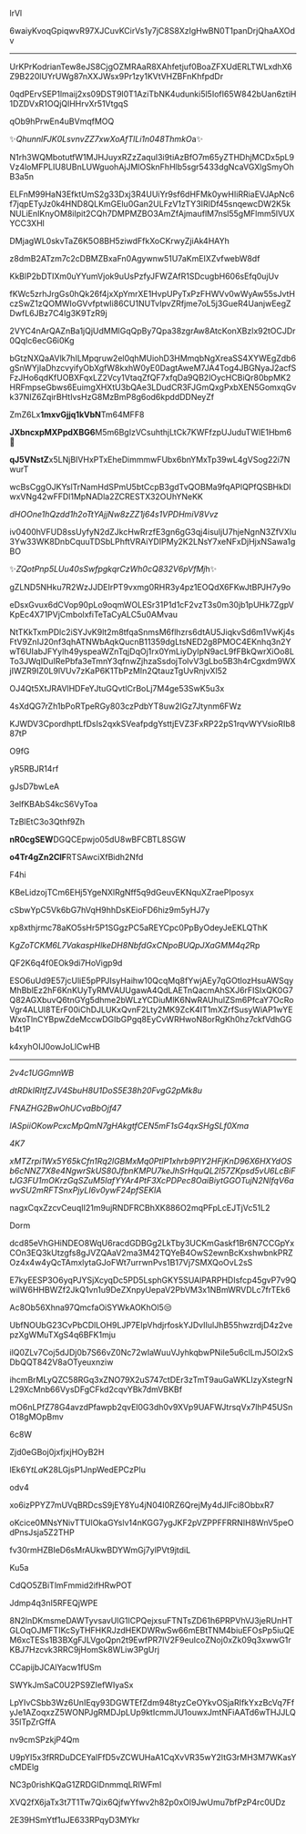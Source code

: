 lrVl

6waiyKvoqGpiqwvR97XJCuvKCirVs1y7jC8S8XzIgHwBN0T1panDrjQhaAXOdv

***

UrKPrKodrianTew8eJS8CjgOZMRAaR8XAhfetjuf0BoaZFXUdERLTWLxdhX6Z9B220lUYrUWg87nXXJWsx9Pr1zy1KVtVHZBFnKhfpdDr

0qdPErvSEP1lmaij2xs09DST9l0T1AziTbNK4udunki5l5IofI65W842bUan6ztiH1DZDVxR1OQjQlHHrvXr51VtgqS

qOb9hPrwEn4uBVmqfMOQ

✨*QhunnlFJK0LsvnvZZ7xwXoAfTlLi1n048ThmkO*a✨

N1rh3WQMbotutfW1MJHJuyxRZzZaquI3i9tiAzBfO7m65yZTHDhjMCDx5pL9Vz4loMFPLIU8UBnLUWguohAjJMlOSknFhHlb5sgr5433dgNcaVGXlgSmyOhB3a5n

ELFnM99HaN3EfktUmS2g33Dxj3R4UUiYr9sf6dHFMk0ywHIiRRiaEVJApNc6f7jqpETyJz0k4HND8QLKmGElu0Gan2ULFzV1zTY3IRIDf45snqewcDW2K5kNULiEnIKnyOM8iIpit2CQh7DMPMZBO3AmZfAjmauflM7nsl55gMFlmm5lVUXYCC3XHl

DMjagWL0skvTaZ6K5O8BH5ziwdFfkXoCKrwyZjiAk4HAYh

z8dmB2ATzm7c2cDBMZBxaFn0Agywnw51U7aKmEIXZvfwebW8df

KkBlP2bDTIXm0uYYumVjok9uUsPzfyJFWZAfR1SDcugbH606sEfq0ujUv

fKWc5zrhJrgGs0hQk26f4jxXpYmrXE1HvpUPyTxPzFHWVv0wWyAw55sJvtHczSwZ1zQOMWIoGVvfptwIi86CU1NUTvIpvZRfjme7oL5j3GueR4UanjwEegZDwfL6JBz7C4lg3K9TzR9j

2VYC4nArQAZnBa1jQjUdMMlGqQpBy7Qpa38zgrAw8AtcKonXBzlx92tOCJDr0QqIc6ecG6i0Kg

bGtzNXQaAVlk7hILMpqruw2el0qhMUiohD3HMmqbNgXreaSS4XYWEgZdb6gSnWYjIaDhzcvyifyObXgfW8kxhW0yE0DagtAweM7JA4Tog4JBGNyaJ2acfSFzJHo6qdKfUOBXFqxLZ2Vcy1VtaqZfQF7xfqDa9QB2lOycHCBiQr80bpMK2HRFmpseGbws6EuimgXHXtU3bQAe3LDudCR3FJGmQxgPxbXEN5GomxqGvk37NIZ6ZqirBHtIvsHzG8MzBmP8g6od6kpddDDNeyZf

ZmZ6Lx**1mxvGjjq1kVbN**Tm64MFF8

**JXbncxpMXPpdXBG6**M5m6BgIzVCsuhthjLtCk7KWFfzpUJuduTWlE1Hbm6🤢

**qJ5VNstZ**x5LNjBIVHxPTxEheDimmmwFUbx6bnYMxTp39wL4gVSog22i7NwurT

wcBsCggOJKYslTrNamHdSPmU5btCcpB3gdTvQOBMa9fqAPlQPfQSBHkDlwxVNg42wFFDl1MpNADla2ZCRESTX32OUhYNeKK

*dHOOne1hQzdd1h2oTtYAjjNw8zZZ1j64s1VPDHmiV8Vvz*

iv0400hVFUD8ssUyfyN2dZJkcHwRrzfE3gn6gG3qj4isuljU7hjeNgnN3ZfVXIu3Yw33WK8DnbCquuTDSbLPhftVRAiYDIPMy2K2LNsY7xeNFxDjHjxNSawa1gBO

✨*ZQotPnp5LUu40sSwfpgkqrCzWh0cQ832V6pVfMj*h✨

gZLND5NHku7R2WzJJDEIrPT9vxmg0RHR3y4pz1EOQdX6FKwJtBPJH7y9o

eDsxGvux6dCVop90pLo9oqmWOLESr31P1d1cF2vzT3s0m30jb1pUHk7ZgpVKpEc4X71PVjCmbolxfiTeTaCyALC5u0AMvau

NtTKkTxmPDlc2iSYJvK9lt2m8tfqaSnmsM6flhzrs6dtAU5JiqkvSd6m1VwKj4sFtV9ZnIJ20nf3qhATNWbAqkQucnB11359dgLtsNED2g8PMOC4EKnhq3n2YwT6UIabJFYylh49yspeaWZnTqjDqOj1rx0YmLiyDyIpN9acL9fFBkQwrXiOo8LTo3JWqIDuIRePbfa3eTmnY3qfnwZjhzaSsdojTolvV3gLbo5B3h4rCgxdm9WXjIWZR9IZ0L9lVUv7zKaP6K1TbPzMIn2QtauzTgUvRnjvXl52

OJ4Qt5XtJRAVlHDFeYJtuGQvtlCrBoLj7M4ge53SwK5u3x

4sXdQG7rZh1bPoRTpeRGy803czPdbYT8uw2IGz7Jtynm6FWz

KJWDV3CpordhptLfDsIs2qxkSVeafpdgYsttjEVZ3FxRP22pS1rqvWYVsioRIb887tP

O9fG

yR5RBJR14rf

gJsD7bwLeA

3elfKBAbS4kcS6VyToa

TzBlEtC3o3Qthf9Zh

**nR0cgSEW**DGQCEpwjo05dU8wBFCBTL8SGW

**o4Tr4gZn2ClF**RTSAwciXfBidh2Nfd

F4hi

KBeLidzojTCm6EHj5YgeNXlRgNff5q9dGeuvEKNquXZraePIposyx

cSbwYpC5Vk6bG7hVqH9hhDsKEioFD6hiz9m5yHJ7y

xp8xthjrmc78aKO5sHr5P1SGgzPC5aREYCpc0PpByOdeyJeEKLQThK

K*gZoTCKM6L7VakaspHlkeDH8NbfdGxCNpoBUQpJXaGMM4q2*Rp

QF2K6q4f0EOk9di7HoVigp9d

ESO6uUd9E57jcUliE5pPPJIsyHaihw10QcqMq8fYwjAEy7qGOtlozHsuAWSqyMhBblEz2hF6KnKUyTyRMVAUUgawA4QdLAETnQacmAhSXJ6rFISIxQK0G7Q82AGXbuvQ6tnGYg5dhme2bWLzYCDiuMlK6NwRAUhulZSm6PfcaY7OcRoVgr4ALUl8TErF00iChDJLUKxQvnF2Lty2MK9ZcK4IT1mXZrfSusyWiAP1wYEWxoTlnCYBpwZdeMccwDGIbGPgq8EyCvWRHwoN8orRgKh0hz7ckfVdhGGb4t1P

k4xyhOIJ0owJoLlCwHB

***

*2v4c1UGGmnWB*

*dtRDkIRItfZJV4SbuH8U1DoS5E38h20FvgG2pMk8u*

*FNAZHG2BwOhUCvaBbOjf47*

*lASpiiOKowPcxcMpQmN7gHAkgtfCEN5mF1sG4qxSHgSLf0Xma*

*4K7*

*xMTZrpi1Wx5Y65kCfn1Rq2lGBMxMq0PtIP1xhrb9PlY2HFjKnD96X6HXYdOSb6cNNZ7X8e4NgwrSkUS80JfbnKMPU7keJhSrHquQL2I57ZKpsd5vU6LcBiFtJG3FU1mOKrzGqSZuM5IafYYAr4PtF3XcPDPec8OaiBiytGGOTujN2NIfqV6awvSU2mRFTSnxPjyLI6v0ywF24pfSEKIA*

nagxCqxZzcvCeuqII21m9ujRNDFRCBhXK886O2mqPFpLcEJTjVc51L2

Dorm

dcd85eVhGHiNDEO8WqU6racdGDBGg2LkTby3UCKmGaskf1Br6N7CCGpYxCOn3EQ3kUtzgfs8gJVZQAaV2ma3M42TQYeB4OwS2ewnBcKxshwbnkPRZOz4x4w4yQcTAmxlytaGJoFWt7urrwnPvs1B17Vj7SMXQoOvL2sS

E7kyEESP3O6yqPJYSjXcyqDc5PD5LsphGKY5SUAlPARPHDIsfcp45gvP7v9QwilW6HHBWZf2JkQ1vn1u9DeZXnpyUepaV2PbVM3x1NBmWRVDLc7frTEk6

Ac8Ob56Xhna97QmcfaOiSYWkAOKhOl5😒

UbfNOUbG23CvPbCDlLOH9LJP7EIpVhdjrfoskYJDvIIulJhB55hwzrdjD4z2vepzXgWMuTXgS4q6BFK1mju

ilQ0ZLv7Coj5dJDj0b7S66vZ0Nc72wIaWuuVJyhkqbwPNiIe5u6clLmJ5Ol2xSDbQQT842V8aOTyeuxnziw

ihcmBrMLyQZC58RGq3xZNO79X2uS747ctDEr3zTmT9auGaWKLIzyXstegrNL29XcMnb66VysDFgCFkd2cqvYBk7dmVBKBf

mO6nLPfZ78G4avzdPfawpb2qvEl0G3dh0v9XVp9UAFWJtrsqVx7lhP45USnO18gMOpBmv

6c8W

Zjd0eGBoj0jxfjxjHOyB2H

lEk6Y*tLa*K28LGjsP1JnpWedEPCzPIu

odv4

xo6izPPYZ7mUVqBRDcsS9jEY8Yu4jN04I0RZ6QrejMy4dJlFci8ObbxR7

oKcice0MNsYNivTTUlOkaGYslv14nKGG7ygJKF2pVZPPFFRRNIH8WnV5peOdPnsJsja5Z2THP

fv30rmHZBIeD6sMrAUkwBDYWmGj7ylPVt9jtdiL

Ku5a

CdQO5ZBiTlmFmmid2ifHRwPOT

Jdmp4q3nI5RFEQjWPE

8N2lnDKmsmeDAWTyvsavUlG1lCPQejxsuFTNTsZD61h6PRPVhVJ3jeRUnHTGLOqOJMFTIKcSyTHFHKRJzdHEKDWRwSw66mEBtTNM4biuEFOsPp5iuQEM6xcTESs1B3BXgFJLVgoQpn2t9EwfPR7IV2F9euIcoZNoj0xZk09q3xwwG1rKBJ7Hzcvk3RRC9jHomSk8WLiw3PgUrj

CCapijbJCAlYacw1fUSm

SWYkJmSaC0U2PS9ZIefWIyaSx

LpYIvCSbb3Wz6UnIEqy93DGWTEfZdm948tyzCeOYkvOSjaRIfkYxzBcVq7FfyJe1AZoqxzZ5WONPJgRMDJpLUp9ktIcmmJU1ouwxJmtNFiAATd6wTHJJLQ35ITpZrGffA

nv9cmSPzkjP4Qm

U9pYI5x3fRRDuDCEYaIFfD5vZCWUHaA1CqXvVR35wY2ltG3rMH3M7WKasYcMDElg

NC3p0rishKQaG1ZRDGIDnmmqLRIWFml

XVQ2fX6jaTx3t7T1Tw7Qix6QjfwYfwv2h82p0xOl9JwUmu7bfPzP4rc0UDz

2E39HSmYtf1uJE633RPqyD3MYkr
